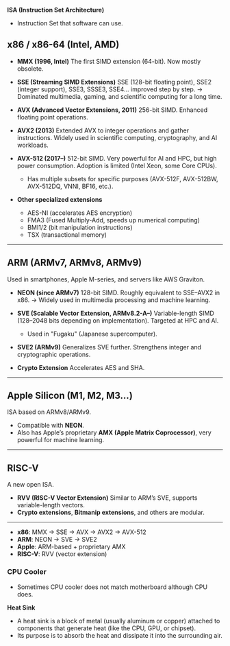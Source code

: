 

**ISA (Instruction Set Architecture)** 
* Instruction Set that software can use.

## x86 / x86-64 (Intel, AMD)


* **MMX (1996, Intel)**
  The first SIMD extension (64-bit). Now mostly obsolete.

* **SSE (Streaming SIMD Extensions)**
  SSE (128-bit floating point), SSE2 (integer support), SSE3, SSSE3, SSE4… improved step by step.
  → Dominated multimedia, gaming, and scientific computing for a long time.

* **AVX (Advanced Vector Extensions, 2011)**
  256-bit SIMD. Enhanced floating point operations.

* **AVX2 (2013)**
  Extended AVX to integer operations and gather instructions. Widely used in scientific computing, cryptography, and AI workloads.

* **AVX-512 (2017–)**
  512-bit SIMD. Very powerful for AI and HPC, but high power consumption. Adoption is limited (Intel Xeon, some Core CPUs).

  * Has multiple subsets for specific purposes (AVX-512F, AVX-512BW, AVX-512DQ, VNNI, BF16, etc.).

* **Other specialized extensions**

  * AES-NI (accelerates AES encryption)
  * FMA3 (Fused Multiply-Add, speeds up numerical computing)
  * BMI1/2 (bit manipulation instructions)
  * TSX (transactional memory)

---

## ARM (ARMv7, ARMv8, ARMv9)

Used in smartphones, Apple M-series, and servers like AWS Graviton.

* **NEON (since ARMv7)**
  128-bit SIMD. Roughly equivalent to SSE–AVX2 in x86.
  → Widely used in multimedia processing and machine learning.

* **SVE (Scalable Vector Extension, ARMv8.2-A–)**
  Variable-length SIMD (128–2048 bits depending on implementation). Targeted at HPC and AI.

  * Used in "Fugaku" (Japanese supercomputer).

* **SVE2 (ARMv9)**
  Generalizes SVE further. Strengthens integer and cryptographic operations.

* **Crypto Extension**
  Accelerates AES and SHA.

---

## Apple Silicon (M1, M2, M3…)

ISA based on ARMv8/ARMv9.

* Compatible with **NEON**.
* Also has Apple’s proprietary **AMX (Apple Matrix Coprocessor)**, very powerful for machine learning.

---

## RISC-V

A new open ISA.

* **RVV (RISC-V Vector Extension)**
  Similar to ARM’s SVE, supports variable-length vectors.
* **Crypto extensions**, **Bitmanip extensions**, and others are modular.

---


* **x86**: MMX → SSE → AVX → AVX2 → AVX-512
* **ARM**: NEON → SVE → SVE2
* **Apple**: ARM-based + proprietary AMX
* **RISC-V**: RVV (vector extension)

### CPU Cooler

* Sometimes CPU cooler does not match motherboard although CPU does.

**Heat Sink**

* A heat sink is a block of metal (usually aluminum or copper) attached to components that generate heat (like the CPU, GPU, or chipset).
* Its purpose is to absorb the heat and dissipate it into the surrounding air.
